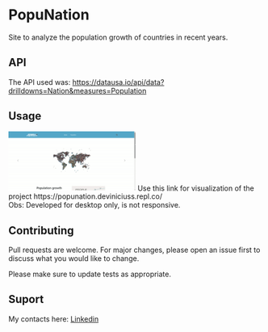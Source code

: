 # PopuNation

Site to analyze the population growth of countries in recent years. 
## API
The API used was: https://datausa.io/api/data?drilldowns=Nation&measures=Population

## Usage

<img src="https://github.com/deviniciuss/PopuNation/blob/main/images/presentation.gif" alt="drawing" width="50%"/>
Use this link for visualization of the project https://popunation.deviniciuss.repl.co/ <br />
Obs: Developed for desktop only, is not responsive.




## Contributing
Pull requests are welcome. For major changes, please open an issue first to discuss what you would like to change.

Please make sure to update tests as appropriate.

## Suport
My contacts here: 
[Linkedin](https://www.linkedin.com/in/deviniciuss/)
